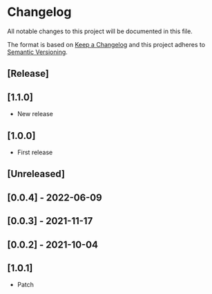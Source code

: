# Changelog

All notable changes to this project will be documented in this file.

The format is based on [Keep a Changelog](http://keepachangelog.com/en/1.0.0/)
and this project adheres to [Semantic Versioning](http://semver.org/spec/v2.0.0.html).

## [Release]

## [1.1.0]

- New release
## [1.0.0]

- First release
## [Unreleased]

## [0.0.4] - 2022-06-09

## [0.0.3] - 2021-11-17

## [0.0.2] - 2021-10-04

## [1.0.1]

- Patch
